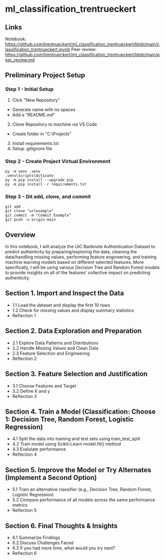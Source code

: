 # ml_classification_trentrueckert

## Links
Notebook: https://github.com/trentrueckert/ml_classification_trentrueckert/blob/main/classification_trentrueckert.ipynb
Peer review: https://github.com/trentrueckert/ml_classification_trentrueckert/blob/main/peer_review.md

## Preliminary Project Setup

### Step 1 - Initial Setup
1. Click "New Repository"
* Generate name with no spaces
* Add a "README.md"

2. Clone Repository to machine via VS Code
* Create folder in "C:\Projects"

3. Install requirements.txt
4. Setup .gitignore file

### Step 2 - Create Project Virtual Environment

```
py -m venv .venv
.venv\Scripts\Activate
py -m pip install --upgrade pip 
py -m pip install -r requirements.txt
```

### Step 3 - Git add, clone, and commit

```
git add .
git clone "urlexample"
git commit -m "Commit Example"
git push -u origin main
```

## Overview
In this notebook, I will analyze the UIC Banknote Authentication Dataset to predict authenticity by preparing/exploring the data, cleaning the data/handling missing values, performing feature engineering, and training machine learning models based on different selected features. More specifically, I will be using various Decision Tree and Random Forest models to provide insights on all of the features' collective impact on predicting authenticity.

## Section 1. Import and Inspect the Data
* 1.1 Load the dataset and display the first 10 rows
* 1.2 Check for missing values and display summary statistics
* Reflection 1

## Section 2. Data Exploration and Preparation
* 2.1 Explore Data Patterns and Distributions
* 2.2 Handle Missing Values and Clean Data
* 2.3 Feature Selection and Engineering
* Reflection 2

## Section 3. Feature Selection and Justification
* 3.1 Choose Features and Target
* 3.2 Define X and y
* Reflection 3
  
## Section 4. Train a Model (Classification: Choose 1: Decision Tree, Random Forest, Logistic Regression)
* 4.1 Split the data into training and test sets using train_test_split
* 4.2 Train model using Scikit-Learn model.fit() method
* 4.3 Evalulate performance
* Reflection 4

## Section 5. Improve the Model or Try Alternates (Implement a Second Option)
* 5.1 Train an alternative classifier (e.g., Decision Tree, Random Forest, Logistic Regression)
* 5.2 Compare performance of all models across the same performance metrics
* Reflection 5

## Section 6. Final Thoughts & Insights
* 6.1 Summarize Findings
* 6.2 Discuss Challenges Faced
* 6.3 If you had more time, what would you try next?
* Reflection 6